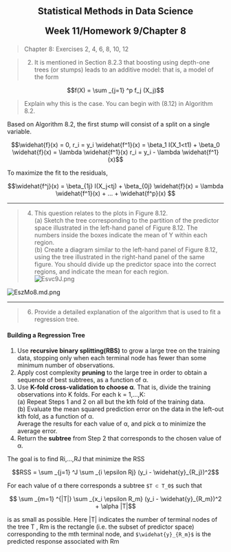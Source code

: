<h2 style="text-align:center">Statistical Methods in Data Science

Week 11/Homework 9/Chapter 8 

</h2>

> Chapter 8: Exercises 2, 4, 6, 8, 10, 12

> 2. It is mentioned in Section 8.2.3 that boosting using depth-one trees
(or stumps) leads to an additive model: that is, a model of the form
```math
f(X) = \sum _{j=1} ^p f_j (X_j)
```
> Explain why this is the case. You can begin with (8.12) in Algorithm 8.2.

Based on Algorithm 8.2, the first stump will consist of a split on a single variable.
```math
\widehat{f}(x) = 0, r_i = y_i

\widehat{f^1}(x) = \beta_1 I(X_1<t1) + \beta_0

\widehat{f}(x) = \lambda \widehat{f^1}(x)

r_i = y_i - \lambda \widehat{f^1}(x)
```
To maximize the fit to the residuals,
```math
\widehat{f^j}(x) = \beta_{1j} I(X_j<tj) + \beta_{0j}

\widehat{f}(x) = \lambda \widehat{f^1}(x) + ... + \widehat{f^p}(x)

```



--------------------

> 4. This question relates to the plots in Figure 8.12.  
(a) Sketch the tree corresponding to the partition of the predictor
space illustrated in the left-hand panel of Figure 8.12. The numbers
inside the boxes indicate the mean of Y within each region.  
(b) Create a diagram similar to the left-hand panel of Figure 8.12,
using the tree illustrated in the right-hand panel of the same
figure. You should divide up the predictor space into the correct
regions, and indicate the mean for each region.  
![Esvc9J.png](https://s2.ax1x.com/2019/05/07/Esvc9J.png)

![EszMo8.md.png](https://s2.ax1x.com/2019/05/07/EszMo8.md.png)


---------------------------------------
> 6. Provide a detailed explanation of the algorithm that is used to fit a regression tree.
#### Building a Regression Tree
1. Use **recursive binary splitting(RBS)** to grow a large tree on the training
data, stopping only when each terminal node has fewer than some
minimum number of observations.
2. Apply cost complexity **pruning** to the large tree in order to obtain a
sequence of best subtrees, as a function of α.
3. Use **K-fold cross-validation to choose α**. That is, divide the training observations into K folds. For each k = 1,...,K:  
(a) Repeat Steps 1 and 2 on all but the kth fold of the training data.  
(b) Evaluate the mean squared prediction error on the data in the
left-out kth fold, as a function of α.  
Average the results for each value of α, and pick α to minimize the
average error.
4. Return the **subtree** from Step 2 that corresponds to the chosen value
of α.

The goal is to find Ri,...,RJ that minimize the RSS
```math
RSS = \sum _{j=1} ^J \sum _{i \epsilon Rj} (y_i - \widehat{y}_{R_j})^2
```
For each value of α there corresponds a subtree `$T ⊂ T_0$` such that
```math
    \sum _{m=1} ^{|T|} \sum _{x_i \epsilon R_m} (y_i - \widehat{y}_{R_m})^2 + \alpha |T|
```
is as small as possible. Here |T| indicates the number of terminal nodes of the tree T , Rm is the rectangle (i.e. the subset of predictor space) corresponding to the mth terminal node, and `$\widehat{y}_{R_m}$` is the predicted response associated with Rm
